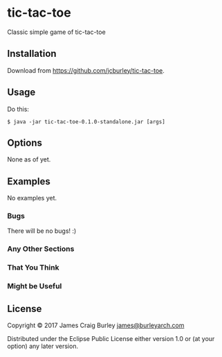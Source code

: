# tic-tac-toe

Classic simple game of tic-tac-toe

## Installation

Download from https://github.com/jcburley/tic-tac-toe.

## Usage

Do this:

    $ java -jar tic-tac-toe-0.1.0-standalone.jar [args]

## Options

None as of yet.

## Examples

No examples yet.

### Bugs

There will be no bugs!  :)

### Any Other Sections
### That You Think
### Might be Useful

## License

Copyright © 2017 James Craig Burley <james@burleyarch.com>

Distributed under the Eclipse Public License either version 1.0 or (at
your option) any later version.
